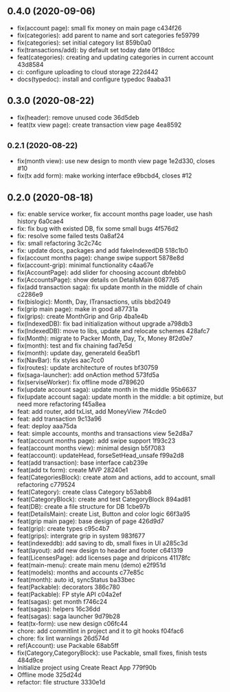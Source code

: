 ## 0.4.0 (2020-09-06)

* fix(account page): small fix money on main page c434f26
* fix(categories): add parent to name and sort categories fe59799
* fix(categories): set initial category list 859b0a0
* fix(transactions/add): by default set today date 0f18dcc
* feat(categories): creating and updating categories in current account 43d8584
* ci: configure uploading to cloud storage 222d442
* docs(typedoc): install and configure typedoc 9aaba31



## 0.3.0 (2020-08-22)

* fix(header): remove unused code 36d5deb
* feat(tx view page): create transaction view page 4ea8592



## <small>0.2.1 (2020-08-22)</small>

* fix(month view): use new design to month view page 1e2d330, closes #10
* fix(tx add form): make working interface e9bcbd4, closes #12



## 0.2.0 (2020-08-18)

* fix: enable service worker, fix account months page loader, use hash history 6a0cae4
* fix: fix bug with existed DB, fix some small bugs 4f576d2
* fix: resolve some failed tests 0a8af24
* fix: small refactoring 3c2c74c
* fix: update docs, packages and add fakeIndexedDB 518c1b0
* fix(account months page): change swipe support 5878e8d
* fix(account-grip): minimal functionality c4aa67e
* fix(AccountPage): add slider for choosing account dbfebb0
* fix(AccountsPage): show details on DetailsMain 60877d5
* fix(add transaction saga): fix update month in the middle of chain c2286e9
* fix(bislogic): Month, Day, ITransactions, utils bbd2049
* fix(grip main page): make in good a87731a
* fix(grips): create MonthGrip and Grip 4ba1e4b
* fix(IndexedDB): fix bad initialization without upgrade a798db3
* fix(IndexedDB): move to libs, update and relocate schemes 428afc7
* fix(Month): migrate to Packer Month, Day, Tx, Money 8f2d0e7
* fix(month): test and fix chaining fad7e5d
* fix(month): update day, generateId 6ea5bf1
* fix(NavBar): fix styles aac7cc0
* fix(routes): update architecture of routes bf30759
* fix(saga-launcher): add onAction method 573fd5a
* fix(serviseWorker): fix offline mode d789620
* fix(update account saga): update month in the middle 95b6637
* fix(update account saga): update month in the middle: a bit optimize, but need more refactoring f45a8ea
* feat: add router, add txList, add MoneyView 7f4cde0
* feat: add transaction 9c13a96
* feat: deploy aaa75da
* feat: simple accounts, months and transactions view 5e2d8a7
* feat(account months page): add swipe support 1f93c23
* feat(account months view): minimal design b5f7083
* feat(account): updateHead, forseSetHead_unsafe f99a2d8
* feat(add transaction): base interface cab239e
* feat(add tx form): create MVP 28240e1
* feat(CategoriesBlock): create atom and actions, add to account, small refactoring c779524
* feat(Category): create class Category b53abb8
* feat(CategoryBlock): create and test CategoryBlock 894ad81
* feat(DB): create a file structure for DB 1cbe97b
* feat(DetailsMain): create List, Button and color logic 66f3a95
* feat(grip main page): base design of page 426d9d7
* feat(grip): create types c95c4b7
* feat(grips): intergrate grip in system 983f677
* feat(indexeddb): add saving to db, small fixes in UI a285c3d
* feat(layout): add new design to header and footer c641319
* feat(LicensesPage): add licenses page and dripicons 41178fc
* feat(main-menu): create main menu (demo) e2f951d
* feat(models): months and accounts c77e85c
* feat(month): auto id, syncStatus ba33bec
* feat(Packable): decorators 386c780
* feat(Packable): FP style API c04a2ef
* feat(sagas): get month f746c24
* feat(sagas): helpers 16c36dd
* feat(sagas): saga launcher 9d79b28
* feat(tx-form): use new design c06fc44
* chore: add commitlint in project and it to git hooks f04fac6
* chore: fix lint warnings 26d574d
* ref(Account): use Packable 68ab5ff
* fix(Category,CategoryBlock): use Packable, small fixes, finish tests 484d9ce
* Initialize project using Create React App 779f90b
* Offline mode 325d24d
* refactor: file structure 3330e1d



